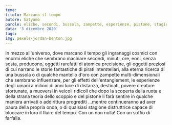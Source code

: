 ```yaml
---
tema:
titolo: Marcano il tempo
autore: Satyamo
parole: eliche, secondi, bussola, zampette, esperienze, pistone, stagione, fluire
data: '3 dicembre 2020'
tags: 
img: pexels-jordan-benton.jpg
---
```

In mezzo all'universo, dove marcano il tempo gli ingranaggi cosmici con enormi eliche che sembrano macinare secondi, minuti, ore, eoni, senza sosta, producono, oggetti rarefatti di atomica precisione, gli oggetti preziosi di cui narrano le storie fantastiche di pirati interstellari, alla eterna ricerca di una bussola o di qualche mantello d'oro con zampette multi-dimensionali che sembrano influenzare, per gli effetti dell'entanglement, le esperienze degli umani a milioni di anni luce di distanza, destinati, povere creature sfortunate, a muoversi in veicoli ridicoli che dopo la scoperta della ruota e della strana teoria dello scoppio e del pistone li farà sentire in qualche maniera arrivati o addirittura progrediti ...mentre continueranno ad aver paura della propria onda, o di qualsiasi stagione distruttrice capace di bloccare in loro il fluire del tempo. Con un non nulla!  Con un soffio di farfalla.  
